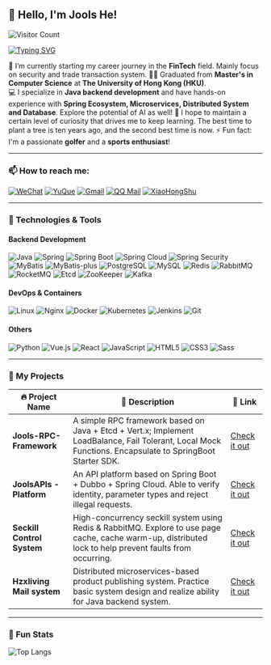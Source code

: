 ## 👋 Hello, I'm Jools He!

![Visitor Count](https://komarev.com/ghpvc/?username=Jools-hzx&style=for-the-badge&color=blue)

[![Typing SVG](https://readme-typing-svg.demolab.com?font=Fira+Code&amp;size=24&amp;pause=1000&amp;color=58A6FF&amp;width=435&amp;lines=Reading+is+faster+than+listening;Acting+is+faster+than+watching;Keep+patience+and+perseverance)](https://git.io/typing-svg)

🔭 I’m currently starting my career journey in the **FinTech** field. Mainly focus on security and trade transaction system. 
👨‍🎓 Graduated from **Master's in Computer Science** at **The University of Hong Kong (HKU)**.  
💻 I specialize in **Java backend development** and have hands-on experience with **Spring Ecosystem, Microservices, Distributed System and Database**. Explore the potential of AI as well!
🌱 I hope to maintain a certain level of curiosity that drives me to keep learning. The best time to plant a tree is ten years ago, and the second best time is now. 
⚡ Fun fact: I'm a passionate **golfer** and a **sports enthusiast**!

---

### 📫 How to reach me:

[![WeChat](https://img.shields.io/badge/WeChat-%23FF0000.svg?style=for-the-badge&logo=wechat&logoColor=white)](weixin://dl/chat?he07512875598)
[![YuQue](https://img.shields.io/badge/YuQue-%23A5D6A7.svg?style=for-the-badge&logo=yuque&logoColor=white)](https://www.yuque.com/wakoo-fvkfd)
[![Gmail](https://img.shields.io/badge/Gmail-%23D14836.svg?style=for-the-badge&logo=gmail&logoColor=white)](mailto:hezexi2001@gmail.com)
[![QQ Mail](https://img.shields.io/badge/QQ%20Mail-%231E90FF.svg?style=for-the-badge&logo=mail.ru&logoColor=white)](mailto:1035558517@qq.com)
[![XiaoHongShu](https://img.shields.io/badge/XiaoHongShu-%23FF0000.svg?style=for-the-badge&logo=xiaohongshu&logoColor=white)](https://www.xiaohongshu.com/user/profile/61aa23450000000002023da6)

---

### 🔨 Technologies & Tools

#### Backend Development

![Java](https://img.shields.io/badge/Java-%23ED8B00.svg?style=for-the-badge&logo=openjdk&logoColor=white)
![Spring](https://img.shields.io/badge/Spring-%236DB33F.svg?style=for-the-badge&logo=spring&logoColor=white)
![Spring Boot](https://img.shields.io/badge/Spring%20Boot-%236DB33F.svg?style=for-the-badge&logo=spring-boot&logoColor=white)
![Spring Cloud](https://img.shields.io/badge/Spring%20Cloud-%236DB33F.svg?style=for-the-badge&logo=spring&logoColor=white)
![Spring Security](https://img.shields.io/badge/Spring%20Security-%23222222.svg?style=for-the-badge&logo=spring-security&logoColor=white)
![MyBatis](https://img.shields.io/badge/MyBatis-%23007ACD.svg?style=for-the-badge&logo=mybatis&logoColor=white)
![MyBatis-plus](https://img.shields.io/badge/MyBatis_plus-%23007ACD.svg?style=for-the-badge&logo=mybatis-plus&logoColor=Brown)
![PostgreSQL](https://img.shields.io/badge/PostgreSQL-%23336791.svg?style=for-the-badge&logo=postgresql&logoColor=white)
![MySQL](https://img.shields.io/badge/MySQL-%2300f.svg?style=for-the-badge&logo=mysql&logoColor=white)
![Redis](https://img.shields.io/badge/Redis-%23DC382D.svg?style=for-the-badge&logo=redis&logoColor=white)
![RabbitMQ](https://img.shields.io/badge/RabbitMQ-%23FF6600.svg?style=for-the-badge&logo=rabbitmq&logoColor=white)
![RocketMQ](https://img.shields.io/badge/RocketMQ-%23D00000.svg?style=for-the-badge&logo=apache-rocketmq&logoColor=white)
![Etcd](https://img.shields.io/badge/Etcd-%23023131.svg?style=for-the-badge&logo=apache-etcd&logoColor=white)
![ZooKeeper](https://img.shields.io/badge/ZooKeeper-%23023131.svg?style=for-the-badge&logo=apache-zookeeper&logoColor=white)
![Kafka](https://img.shields.io/badge/Kafka-%23023131.svg?style=for-the-badge&logo=apache-kafka&logoColor=white)

#### DevOps & Containers
![Linux](https://img.shields.io/badge/Linux-%23FCC624.svg?style=for-the-badge&logo=linux&logoColor=black)
![Nginx](https://img.shields.io/badge/Nginx-%23009639.svg?style=for-the-badge&logo=nginx&logoColor=white)
![Docker](https://img.shields.io/badge/Docker-%230db7ed.svg?style=for-the-badge&logo=docker&logoColor=white)
![Kubernetes](https://img.shields.io/badge/Kubernetes-%23326CE5.svg?style=for-the-badge&logo=kubernetes&logoColor=white)
![Jenkins](https://img.shields.io/badge/Jenkins-%23D24939.svg?style=for-the-badge&logo=jenkins&logoColor=white)
![Git](https://img.shields.io/badge/Git-%23F05033.svg?style=for-the-badge&logo=git&logoColor=white)

#### Others

![Python](https://img.shields.io/badge/Python-%233776AB.svg?style=for-the-badge&logo=python&logoColor=white)
![Vue.js](https://img.shields.io/badge/Vue.js-%234FC08D.svg?style=for-the-badge&logo=vue.js&logoColor=white)
![React](https://img.shields.io/badge/React-%2361DAFB.svg?style=for-the-badge&logo=react&logoColor=black)
![JavaScript](https://img.shields.io/badge/JavaScript-%23F7DF1E.svg?style=for-the-badge&logo=javascript&logoColor=black)
![HTML5](https://img.shields.io/badge/HTML5-%23E34F26.svg?style=for-the-badge&logo=html5&logoColor=white)
![CSS3](https://img.shields.io/badge/CSS3-%231572B6.svg?style=for-the-badge&logo=css3&logoColor=white)
![Sass](https://img.shields.io/badge/Sass-%23CC6699.svg?style=for-the-badge&logo=sass&logoColor=white)

---

### 🚀 My Projects

| 🔥 Project Name | 🌟 Description | 🔗 Link |
|-----------------|----------------|---------|
| **Jools-RPC-Framework**   | A simple RPC framework based on Java + Etcd + Vert.x; Implement LoadBalance, Fail Tolerant, Local Mock Functions. Encapsulate to SpringBoot Starter SDK. | [Check it out](https://reurl.cc/dy6o5z) |
| **JoolsAPIs - Platform**   | An API platform based on Spring Boot + Dubbo + Spring Cloud. Able to verify identity, parameter types and reject illegal requests. | [Check it out](https://reurl.cc/2j6QG6) |
| **Seckill Control System** | High-concurrency seckill system using Redis & RabbitMQ. Explore to use page cache, cache warm-up, distributed lock to help prevent faults from occurring.| [Check it out](https://reurl.cc/93X78x) |
| **Hzxliving Mail system**    | Distributed microservices-based product publishing system. Practice basic system design and realize ability for Java backend system.  | [Check it out](https://reurl.cc/7do7xQ) |

---

### 🌟 Fun Stats

![Top Langs](https://github-readme-stats.vercel.app/api/top-langs/?username=Jools-hzx&layout=compact&theme=blueberry&hide_border=true)
